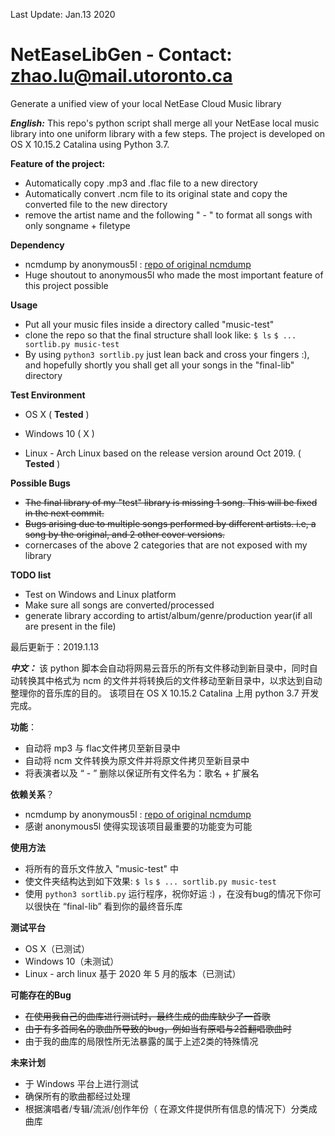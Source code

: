 Last Update: Jan.13 2020

# NetEaseLibGen - Contact: zhao.lu@mail.utoronto.ca
Generate a unified view of your local NetEase Cloud Music library

***English:***
This repo's python script shall merge all your NetEase local music library into one uniform library with a few steps.
The project is developed on OS X 10.15.2 Catalina using Python 3.7.

**Feature of the project:**

 - Automatically copy .mp3 and .flac file to a new directory
 - Automatically convert .ncm file to its original state and copy the converted file to the new directory
 - remove the artist name and the following " - " to format all songs with only songname + filetype
 
**Dependency**
 - ncmdump by anonymous5l : [repo of original ncmdump](https://github.com/anonymous5l/ncmdump)
 - Huge shoutout to anonymous5l who made the most important feature of this project possible

**Usage**

 - Put all your music files inside a directory called "music-test"
 - clone the repo so that the final structure shall look like: 
	 `$ ls`
	 `$ ... sortlib.py music-test`
 - By using `python3 sortlib.py` just lean back and cross your fingers :), and hopefully shortly you shall get all your songs in the "final-lib" directory

**Test Environment**

 - OS X ( **Tested** )
    

 - Windows 10 ( X )

 - Linux - Arch Linux based on the release version around Oct 2019. ( **Tested** )


**Possible Bugs**
 -  ~~The final library of my "test" library is missing 1 song. This will be fixed in the next commit.~~
 - ~~Bugs arising due to multiple songs performed by different artists. i.e, a song by the original, and 2 other cover versions.~~
 - cornercases of the above 2 categories that are not exposed with my library

**TODO list**

 - Test on Windows and Linux platform
 - Make sure all songs are converted/processed
 - generate library according to artist/album/genre/production year(if all are present in the file)

最后更新于：2019.1.13

***中文：***
该 python 脚本会自动将网易云音乐的所有文件移动到新目录中，同时自动转换其中格式为 ncm 的文件并将转换后的文件移动至新目录中，以求达到自动整理你的音乐库的目的。
该项目在 OS X 10.15.2 Catalina 上用 python 3.7 开发完成。

**功能**：

 - 自动将 mp3 与 flac文件拷贝至新目录中
 - 自动将 ncm 文件转换为原文件并将原文件拷贝至新目录中
 - 将表演者以及 “ - ” 删除以保证所有文件名为：歌名 + 扩展名

**依赖关系**？
 - ncmdump by anonymous5l : [repo of original ncmdump](https://github.com/anonymous5l/ncmdump)
 - 感谢 anonymous5l 使得实现该项目最重要的功能变为可能
 
 **使用方法**
- 将所有的音乐文件放入 "music-test" 中
 - 使文件夹结构达到如下效果: 
	 `$ ls`
	 `$ ... sortlib.py music-test`
 - 使用 `python3 sortlib.py` 运行程序，祝你好运 :) ，在没有bug的情况下你可以很快在 “final-lib” 看到你的最终音乐库

**测试平台**

 - OS X（已测试）
 - Windows 10（未测试）
 - Linux - arch linux 基于 2020 年 5 月的版本（已测试）

**可能存在的Bug**

 - ~~在使用我自己的曲库进行测试时，最终生成的曲库缺少了一首歌~~
 - ~~由于有多首同名的歌曲所导致的bug，例如当有原唱与2首翻唱歌曲时~~
 - 由于我的曲库的局限性所无法暴露的属于上述2类的特殊情况

**未来计划**

 - 于 Windows 平台上进行测试
 - 确保所有的歌曲都经过处理
 - 根据演唱者/专辑/流派/创作年份（ 在源文件提供所有信息的情况下）分类成曲库

